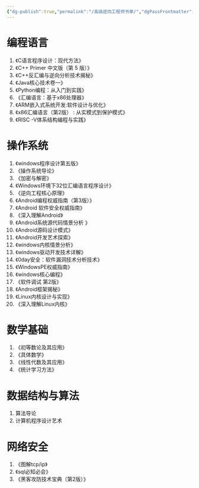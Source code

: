 ```yaml
---
{"dg-publish":true,"permalink":"/高级逆向工程师书单/","dgPassFrontmatter":true}
---
```



# 编程语言
1. 《C语言程序设计：现代方法》
2. 《C++ Primer 中文版（第 5 版）》
3. 《C++反汇编与逆向分析技术揭秘》
4. 《Java核心技术卷一》
5. 《Python编程：从入门到实践》
6. 《汇编语言：基于x86处理器》
7. 《ARM嵌入式系统开发:软件设计与优化》
8. 《x86汇编语言（第2版） : 从实模式到保护模式》
9. 《RISC -V体系结构编程与实践》
# 操作系统
1. 《windows程序设计第五版》
2. 《操作系统导论》
3. 《加密与解密》
4. 《Windows环境下32位汇编语言程序设计》
5. 《逆向工程核心原理》
6. 《Android编程权威指南（第3版）》
7. 《Android 软件安全权威指南》
8. 《深入理解Android》
9. 《Android系统源代码情景分析 》
10. 《Android源码设计模式》
11. 《Android开发艺术探索》
12. 《windows内核情景分析》
13. 《windows驱动开发技术详解》
14. 《0day安全：软件漏洞技术分析技术》
15. 《WindowsPE权威指南》
16. 《windows核心编程》
17. 《软件调试 第2版》
18. 《Android框架揭秘》
19. 《Linux内核设计与实现》
20. 《深入理解Linux内核》

# 数学基础
1. 《初等数论及其应用》
2. 《具体数学》
3. 《线性代数及其应用》
4. 《统计学习方法》
# 数据结构与算法
1. 算法导论
2. 计算机程序设计艺术
# 网络安全
1. 《图解tcp/ip》
2. 《sql必知必会》
3. 《黑客攻防技术宝典（第2版）》







